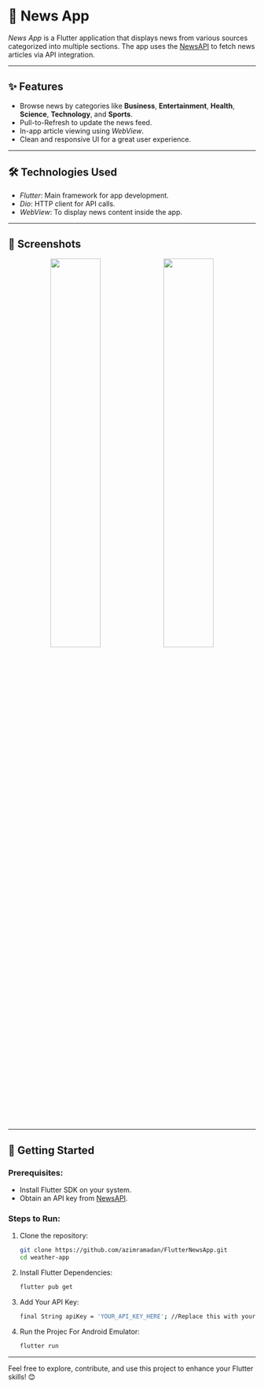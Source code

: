 # 📰 News App

*News App* is a Flutter application that displays news from various sources categorized into multiple sections. The app uses the [NewsAPI](https://newsapi.org) to fetch news articles via API integration.

---

## ✨ Features
- Browse news by categories like **Business**, **Entertainment**, **Health**, **Science**, **Technology**, and **Sports**.
- Pull-to-Refresh to update the news feed.
- In-app article viewing using *WebView*.
- Clean and responsive UI for a great user experience.

---

## 🛠 Technologies Used
- *Flutter*: Main framework for app development.
- *Dio*: HTTP client for API calls.
- *WebView*: To display news content inside the app.

---

## 📸 Screenshots
<p align="center">
  <img src="screenshots/screenshots_2.jpg" width="45%" />
  <img src="screenshots/screenshots_3.jpg" width="45%" />
</p>

---

## 🚀 Getting Started
### Prerequisites:
- Install Flutter SDK on your system.
- Obtain an API key from [NewsAPI](https://newsapi.org).

### Steps to Run:
1. Clone the repository:
   ```bash
   git clone https://github.com/azimramadan/FlutterNewsApp.git
   cd weather-app
2. Install Flutter Dependencies:
   ```bash
   flutter pub get
3. Add Your API Key:
   ```bash
   final String apiKey = 'YOUR_API_KEY_HERE'; //Replace this with your NewsAPI key
4. Run the Projec For Android Emulator:
   ```bash
   flutter run

---

Feel free to explore, contribute, and use this project to enhance your Flutter skills! 😊
